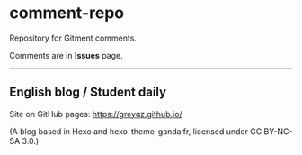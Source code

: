 # comment-repo
Repository for Gitment comments.

Comments are in **Issues** page.

-----

## English blog / Student daily

Site on GitHub pages: https://greyqz.github.io/

(A blog based in Hexo and hexo-theme-gandalfr, licensed under CC BY-NC-SA 3.0.)
